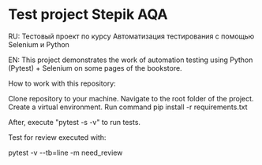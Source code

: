 ﻿# Test project Stepik AQA
RU: Тестовый проект по курсу Автоматизация тестирования с помощью Selenium и Python



EN: This project demonstrates the work of automation testing using Python (Pytest) + Selenium on some pages of the bookstore.


How to work with this repository:

Clone repository to your machine.
Navigate to the root folder of the project.
Create a virtual environment.
Run command pip install -r requirements.txt

After, execute "pytest -s -v" to run tests.

Test for review executed with: 

pytest -v --tb=line -m need_review
